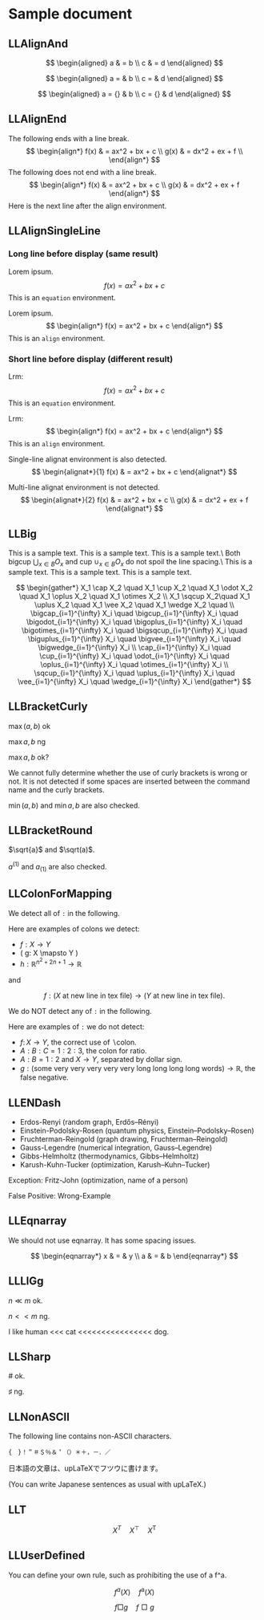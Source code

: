 # Sample document

## LLAlignAnd

$$
\begin{aligned}
    a & = b \\
    c & = d
\end{aligned}
$$

$$
\begin{aligned}
    a = & b \\
    c = & d
\end{aligned}
$$

$$
\begin{aligned}
    a = {} & b \\
    c = {} & d
\end{aligned}
$$

## LLAlignEnd

The following ends with a line break.
$$
\begin{align*}
  f(x) & = ax^2 + bx + c \\
  g(x) & = dx^2 + ex + f \\
\end{align*}
$$
The following does not end with a line break.
$$
\begin{align*}
  f(x) & = ax^2 + bx + c \\
  g(x) & = dx^2 + ex + f
\end{align*}
$$
Here is the next line after the align environment.

## LLAlignSingleLine

### Long line before display (same result)

Lorem ipsum.
$$
\begin{equation*}
    f(x) = ax^2 + bx + c
\end{equation*}
$$
This is an `equation` environment.

Lorem ipsum.
$$
\begin{align*}
f(x) = ax^2 + bx + c
\end{align*}
$$
This is an `align` environment.

### Short line before display (different result)

Lrm:
$$
\begin{equation*}
    f(x) = ax^2 + bx + c
\end{equation*}
$$
This is an `equation` environment.

Lrm:
$$
\begin{align*}
    f(x) = ax^2 + bx + c
\end{align*}
$$
This is an `align` environment.

Single-line alignat environment is also detected.
$$
\begin{alignat*}{1}
    f(x) & = ax^2 + bx + c
\end{alignat*}
$$

Multi-line alignat environment is not detected.
$$
\begin{alignat*}{2}
    f(x) & = ax^2 + bx + c \\
    g(x) & = dx^2 + ex + f
\end{alignat*}
$$

## LLBig

This is a sample text.
This is a sample text.
This is a sample text.\\
Both
bigcup $\bigcup_{x \in B} O_x$ and
cup $\cup_{x \in B} O_x$ do not spoil the line spacing.\\
This is a sample text.
This is a sample text.
This is a sample text.

$$
\begin{gather*}
 X_1 \cap X_2 \quad
 X_1 \cup X_2 \quad
 X_1 \odot X_2 \quad
 X_1 \oplus X_2 \quad
 X_1 \otimes X_2 \\
 X_1 \sqcup X_2\quad
 X_1 \uplus X_2 \quad
 X_1 \vee X_2 \quad
 X_1 \wedge X_2 \quad \\
 \bigcap_{i=1}^{\infty} X_i \quad
 \bigcup_{i=1}^{\infty} X_i \quad
 \bigodot_{i=1}^{\infty} X_i \quad
 \bigoplus_{i=1}^{\infty} X_i \quad
 \bigotimes_{i=1}^{\infty} X_i \quad
 \bigsqcup_{i=1}^{\infty} X_i \quad
 \biguplus_{i=1}^{\infty} X_i \quad
 \bigvee_{i=1}^{\infty} X_i \quad
 \bigwedge_{i=1}^{\infty} X_i \\
 \cap_{i=1}^{\infty} X_i \quad
 \cup_{i=1}^{\infty} X_i \quad
 \odot_{i=1}^{\infty} X_i \quad
 \oplus_{i=1}^{\infty} X_i \quad
 \otimes_{i=1}^{\infty} X_i \\
 \sqcup_{i=1}^{\infty} X_i \quad
 \uplus_{i=1}^{\infty} X_i \quad
 \vee_{i=1}^{\infty} X_i \quad
 \wedge_{i=1}^{\infty} X_i
\end{gather*}
$$

## LLBracketCurly

$\max(a,b)$ ok

$\max{a,b}$ ng

$\max {a,b}$ ok?

We cannot fully determine whether the use of curly brackets is wrong or not.
It is not detected if some spaces are inserted between the command name and the curly brackets.

$\min(a,b)$ and $\min{a,b}$ are also checked.

## LLBracketRound

$\sqrt{a}$ and $\sqrt(a)$.

$a^(1)$ and $a_(1)$ are also checked.

## LLColonForMapping

We detect all of `:` in the following.

Here are examples of colons we detect:

* $f:X \to Y$
* \( g: X \mapsto Y \)
* $h : \mathbb{R}^{n^2 + 2n + 1} \rightarrow \mathbb{R}$

and

$$
f:
(X \text{ at new line in tex file})
\to
(Y \text{ at new line in tex file}).
$$

We do NOT detect any of `:` in the following.

Here are examples of `:` we do not detect:

* $f\colon X \to Y$, the correct use of $\backslash$colon.
* $A:B:C = 1:2:3$, the colon for ratio.
* $A:B = 1:2$ and $X \to Y$, separated by dollar sign.
* $g: (\text{some very very very very very long long long long words}) \to \mathbb{R}$, the false negative.

## LLENDash

* Erdos-Renyi (random graph, Erdős–Rényi)
* Einstein-Podolsky-Rosen (quantum physics, Einstein–Podolsky–Rosen)
* Fruchterman-Reingold (graph drawing, Fruchterman–Reingold)
* Gauss-Legendre (numerical integration, Gauss–Legendre)
* Gibbs-Helmholtz (thermodynamics, Gibbs–Helmholtz)
* Karush-Kuhn-Tucker (optimization, Karush–Kuhn–Tucker)

Exception: Fritz-John (optimization, name of a person)

False Positive: Wrong-Example

## LLEqnarray

We should not use eqnarray. It has some spacing issues.

$$
\begin{eqnarray*}
    x & = & y \\
    a & = & b
\end{eqnarray*}
$$

## LLLlGg

$n \ll m$ ok.

$n << m$ ng.

I like human <<< cat <<<<<<<<<<<<<<<< dog.

## LLSharp

$\#$ ok.

$\sharp$ ng.

## LLNonASCII

The following line contains non-ASCII characters.

    {　}！＂＃＄％＆＇（）＊＋，－．／

日本語の文章は、upLaTeXでフツウに書けます。

(You can write Japanese sentences as usual with upLaTeX.)

## LLT

$$
\begin{equation*}
    X^T \quad X^\top \quad X^{\mathsf{T}}
\end{equation*}
$$

## LLUserDefined

You can define your own rule, such as prohibiting the use of a f^a.

$$
\begin{equation*}
    f^a(X) \quad f^{\mathrm{a}}(X)
\end{equation*}
$$

$$
\begin{equation*}
    f \Box g \quad f \mathrel{\Box} g
\end{equation*}
$$
